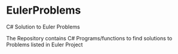 # EulerProblems
C# Solution to Euler Problems

The Repository contains C# Programs/functions to find solutions to Problems listed in Euler Project
